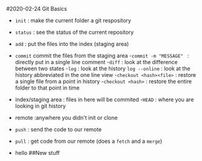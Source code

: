 #2020-02-24 Git Basics

- `init` : make the current folder a git respository
- `status` : see the status of the current repository
- `add` : put the files into the index (staging area)
- `commit` commit the files from the staging area
	-`commit -m "MESSAGE" ` : directly put in a single line comment
-`diff` : look at the difference between two states
-`log` : look at the history
	`log --online` : look at the history abbreviated in the one line view
-`checkout <hash><file>` : restore a single file from a point in history
	-`checkout <hash>` : restore the entire folder to that point in time

- index/staging area : files in here will be commited
-`HEAD` : where you are looking in git history

- remote :anywhere you didn't init or clone
- `push` : send the code to our remote
- `pull` : get code from our remote (does a `fetch` and a `merge`)

- hello
##New stuff
